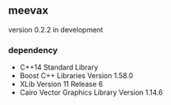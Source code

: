 ## meevax

version 0.2.2 in development


### dependency

- C++14 Standard Library
- Boost C++ Libraries Version 1.58.0
- XLib Version 11 Release 6
- Cairo Vector Graphics Library Version 1.14.6
